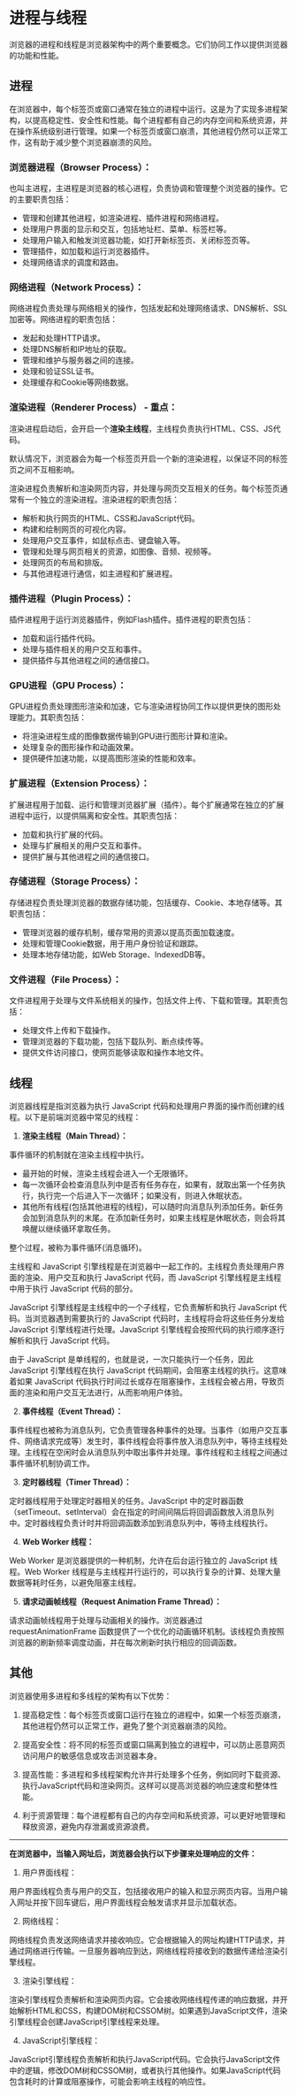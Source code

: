 # 进程与线程

浏览器的进程和线程是浏览器架构中的两个重要概念。它们协同工作以提供浏览器的功能和性能。

## 进程

在浏览器中，每个标签页或窗口通常在独立的进程中运行。这是为了实现多进程架构，以提高稳定性、安全性和性能。每个进程都有自己的内存空间和系统资源，并在操作系统级别进行管理。如果一个标签页或窗口崩溃，其他进程仍然可以正常工作，这有助于减少整个浏览器崩溃的风险。

### 浏览器进程（Browser Process）：
也叫主进程，主进程是浏览器的核心进程，负责协调和管理整个浏览器的操作。它的主要职责包括：

- 管理和创建其他进程，如渲染进程、插件进程和网络进程。
- 处理用户界面的显示和交互，包括地址栏、菜单、标签栏等。
- 处理用户输入和触发浏览器功能，如打开新标签页、关闭标签页等。
- 管理插件，如加载和运行浏览器插件。
- 处理网络请求的调度和路由。

### 网络进程（Network Process）：
网络进程负责处理与网络相关的操作，包括发起和处理网络请求、DNS解析、SSL加密等。网络进程的职责包括：

- 发起和处理HTTP请求。
- 处理DNS解析和IP地址的获取。
- 管理和维护与服务器之间的连接。
- 处理和验证SSL证书。
- 处理缓存和Cookie等网络数据。

### 渲染进程（Renderer Process）  - 重点：
渲染进程启动后，会开启一个**渲染主线程**，主线程负责执行HTML、CSS、JS代码。

默认情况下，浏览器会为每一个标签页开启一个新的渲染进程，以保证不同的标签页之间不互相影响。

渲染进程负责解析和渲染网页内容，并处理与网页交互相关的任务。每个标签页通常有一个独立的渲染进程。渲染进程的职责包括：

- 解析和执行网页的HTML、CSS和JavaScript代码。
- 构建和绘制网页的可视化内容。
- 处理用户交互事件，如鼠标点击、键盘输入等。
- 管理和处理与网页相关的资源，如图像、音频、视频等。
- 处理网页的布局和排版。
- 与其他进程进行通信，如主进程和扩展进程。

### 插件进程（Plugin Process）：
插件进程用于运行浏览器插件，例如Flash插件。插件进程的职责包括：

- 加载和运行插件代码。
- 处理与插件相关的用户交互和事件。
- 提供插件与其他进程之间的通信接口。


### GPU进程（GPU Process）：
GPU进程负责处理图形渲染和加速，它与渲染进程协同工作以提供更快的图形处理能力。其职责包括：

- 将渲染进程生成的图像数据传输到GPU进行图形计算和渲染。
- 处理复杂的图形操作和动画效果。
- 提供硬件加速功能，以提高图形渲染的性能和效率。


### 扩展进程（Extension Process）：
扩展进程用于加载、运行和管理浏览器扩展（插件）。每个扩展通常在独立的扩展进程中运行，以提供隔离和安全性。其职责包括：

- 加载和执行扩展的代码。
- 处理与扩展相关的用户交互和事件。
- 提供扩展与其他进程之间的通信接口。


### 存储进程（Storage Process）：
存储进程负责处理浏览器的数据存储功能，包括缓存、Cookie、本地存储等。其职责包括：

- 管理浏览器的缓存机制，缓存常用的资源以提高页面加载速度。
- 处理和管理Cookie数据，用于用户身份验证和跟踪。
- 处理本地存储功能，如Web Storage、IndexedDB等。


### 文件进程（File Process）：
文件进程用于处理与文件系统相关的操作，包括文件上传、下载和管理。其职责包括：

- 处理文件上传和下载操作。
- 管理浏览器的下载功能，包括下载队列、断点续传等。
- 提供文件访问接口，使网页能够读取和操作本地文件。


## 线程
浏览器线程是指浏览器为执行 JavaScript 代码和处理用户界面的操作而创建的线程。以下是前端浏览器中常见的线程：

1. **渲染主线程（Main Thread）：**

事件循环的机制就在渲染主线程中执行。

- 最开始的时候，渲染主线程会进入一个无限循环。
- 每一次循环会检查消息队列中是否有任务存在，如果有，就取出第一个任务执行，执行完一个后进入下一次循环；如果没有，则进入休眠状态。
- 其他所有线程(包括其他进程的线程)，可以随时向消息队列添加任务。新任务会加到消息队列的末尾。在添加新任务时，如果主线程是休眠状态，则会将其唤醒以继续循环拿取任务。

整个过程，被称为事件循环(消息循环)。


主线程和 JavaScript 引擎线程是在浏览器中一起工作的。主线程负责处理用户界面的渲染、用户交互和执行 JavaScript 代码，而 JavaScript 引擎线程是主线程中用于执行 JavaScript 代码的部分。

JavaScript 引擎线程是主线程中的一个子线程，它负责解析和执行 JavaScript 代码。当浏览器遇到需要执行的 JavaScript 代码时，主线程将会将这些任务分发给 JavaScript 引擎线程进行处理。JavaScript 引擎线程会按照代码的执行顺序逐行解析和执行 JavaScript 代码。

由于 JavaScript 是单线程的，也就是说，一次只能执行一个任务，因此 JavaScript 引擎线程在执行 JavaScript 代码期间，会阻塞主线程的执行。这意味着如果 JavaScript 代码执行时间过长或存在阻塞操作，主线程会被占用，导致页面的渲染和用户交互无法进行，从而影响用户体验。


2. **事件线程（Event Thread）：**

事件线程也被称为消息队列，它负责管理各种事件的处理。当事件（如用户交互事件、网络请求完成等）发生时，事件线程会将事件放入消息队列中，等待主线程处理。主线程在空闲时会从消息队列中取出事件并处理。事件线程和主线程之间通过事件循环机制协调工作。

3. **定时器线程（Timer Thread）：**

定时器线程用于处理定时器相关的任务。JavaScript 中的定时器函数（setTimeout、setInterval）会在指定的时间间隔后将回调函数放入消息队列中。定时器线程负责计时并将回调函数添加到消息队列中，等待主线程执行。

4. **Web Worker 线程：**

Web Worker 是浏览器提供的一种机制，允许在后台运行独立的 JavaScript 线程。Web Worker 线程是与主线程并行运行的，可以执行复杂的计算、处理大量数据等耗时任务，以避免阻塞主线程。

5. **请求动画帧线程（Request Animation Frame Thread）：**

请求动画帧线程用于处理与动画相关的操作。浏览器通过 requestAnimationFrame 函数提供了一个优化的动画循环机制。该线程负责按照浏览器的刷新频率调度动画，并在每次刷新时执行相应的回调函数。

<!-- 在每个渲染进程内部，存在多个线程来执行不同的任务。以下是一些常见的线程类型：

- 主线程：处理用户交互和渲染操作，例如解析HTML、布局、绘制等。
- JavaScript引擎线程：解释和执行JavaScript代码。
- 后台线程：处理一些不需要立即执行的任务，如网络请求、文件操作等。
- 定时器线程：负责处理定时器相关的操作，如setTimeout和setInterval函数。 -->

## 其他

浏览器使用多进程和多线程的架构有以下优势：

1. 提高稳定性：每个标签页或窗口运行在独立的进程中，如果一个标签页崩溃，其他进程仍然可以正常工作，避免了整个浏览器崩溃的风险。

2. 提高安全性：将不同的标签页或窗口隔离到独立的进程中，可以防止恶意网页访问用户的敏感信息或攻击浏览器本身。

3. 提高性能：多进程和多线程架构允许并行处理多个任务，例如同时下载资源、执行JavaScript代码和渲染网页。这样可以提高浏览器的响应速度和整体性能。

4. 利于资源管理：每个进程都有自己的内存空间和系统资源，可以更好地管理和释放资源，避免内存泄漏或资源浪费。

--------

**在浏览器中，当输入网址后，浏览器会执行以下步骤来处理响应的文件：**

1. 用户界面线程：

用户界面线程负责与用户的交互，包括接收用户的输入和显示网页内容。当用户输入网址并按下回车键后，用户界面线程会触发请求并显示加载状态。

2. 网络线程：

网络线程负责发送网络请求并接收响应。它会根据输入的网址构建HTTP请求，并通过网络进行传输。一旦服务器响应到达，网络线程将接收到的数据传递给渲染引擎线程。

3. 渲染引擎线程：

渲染引擎线程负责解析和渲染网页内容。它会接收网络线程传递的响应数据，并开始解析HTML和CSS，构建DOM树和CSSOM树。如果遇到JavaScript文件，渲染引擎线程会创建JavaScript引擎线程来处理。

4. JavaScript引擎线程：

JavaScript引擎线程负责解析和执行JavaScript代码。它会执行JavaScript文件中的逻辑，修改DOM树和CSSOM树，或者执行其他操作。如果JavaScript代码包含耗时的计算或阻塞操作，可能会影响主线程的响应性。